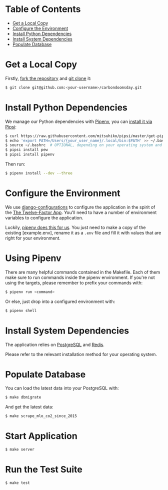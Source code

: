 # Table of Contents
  * [Get a Local Copy](#get-a-local-copy)
  * [Configure the Environment](#configure-the-environment)
  * [Install Python Dependencies](#install-python-dependencies)
  * [Install System Dependencies](#install-system-dependencies)
  * [Populate Database](#populate-database)

# Get a Local Copy

Firstly, [fork the repository] and [git clone] it:

[fork the repository]: https://help.github.com/articles/fork-a-repo/
[git clone]: https://git-scm.com/book/en/Getting-Started-Git-Basics

``` bash
$ git clone git@github.com:<your-username>/carbondoomsday.git
```

# Install Python Dependencies

We manage our Python dependencies with [Pipenv], you can [install it via Pipsi]:

[Pipenv]: http://pipenv.org/
[install it via Pipsi]: https://pipenv.readthedocs.io/en/latest/install/#fancy-installation-of-pipenv

``` bash
$ curl https://raw.githubusercontent.com/mitsuhiko/pipsi/master/get-pipsi.py | python3
$ echo 'export PATH=/Users/{your_user_name}/.local/bin:$PATH' >> ~/.bashrc  # OPTIONAL, depending on your operating system and configuration
$ source ~/.bashrc  # OPTIONAL, depending on your operating system and configuration
$ pipsi install pew
$ pipsi install pipenv
```

Then run:

``` bash
$ pipenv install --dev --three
```

# Configure the Environment

We use [django-configurations] to configure the application in the spirit of
the [The Twelve-Factor App]. You'll need to have a number of environment
variables to configure the application.

[django-configurations]: https://github.com/jazzband/django-configurations
[The Twelve-Factor App]: https://12factor.net/config

Luckily, [pipenv does this for us]. You just need to make a copy of the
existing [example.env], rename it as a `.env` file  and fill it with values
that are right for your environment.

[pipenv does this for us]: https://docs.pipenv.org/advanced/#automatic-loading-of-env
[the example configuration to get started]: https://github.com/giving-a-fuck-about-climate-change/carbondoomsday/blob/master/example.env

# Using Pipenv

There are many helpful commands contained in the Makefile. Each of them
make sure to run commands inside the pipenv environment. If you're not
using the targets, please remember to prefix your commands with:

```bash
$ pipenv run <command>
```

Or else, just drop into a configured environment with:

```bash
$ pipenv shell
```

# Install System Dependencies

The application relies on [PostgreSQL] and [Redis].

Please refer to the relevant installation method for your operating system.

[PostgreSQL]: https://www.postgresql.org/
[Redis]: https://redis.io/

# Populate Database

You can load the latest data into your PostgreSQL with:

``` bash
$ make dbmigrate
```

And get the latest data:

``` bash
$ make scrape_mlo_co2_since_2015
```

# Start Application

```bash
$ make server
```

# Run the Test Suite

```bash
$ make test
```
